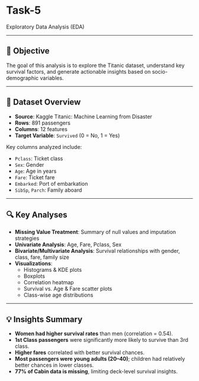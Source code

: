# Task-5
Exploratory Data Analysis (EDA)

---

## 📌 Objective

The goal of this analysis is to explore the Titanic dataset, understand key survival factors, and generate actionable insights based on socio-demographic variables.

---

## 🧾 Dataset Overview

- **Source**: Kaggle Titanic: Machine Learning from Disaster  
- **Rows**: 891 passengers  
- **Columns**: 12 features  
- **Target Variable**: `Survived` (0 = No, 1 = Yes)

Key columns analyzed include:
- `Pclass`: Ticket class
- `Sex`: Gender
- `Age`: Age in years
- `Fare`: Ticket fare
- `Embarked`: Port of embarkation
- `SibSp`, `Parch`: Family aboard

---

## 🔍 Key Analyses

- **Missing Value Treatment**: Summary of null values and imputation strategies
- **Univariate Analysis**: Age, Fare, Pclass, Sex
- **Bivariate/Multivariate Analysis**: Survival relationships with gender, class, fare, family size
- **Visualizations**:
  - Histograms & KDE plots
  - Boxplots
  - Correlation heatmap
  - Survival vs. Age & Fare scatter plots
  - Class-wise age distributions

---

## 💡 Insights Summary

- **Women had higher survival rates** than men (correlation = 0.54).
- **1st Class passengers** were significantly more likely to survive than 3rd class.
- **Higher fares** correlated with better survival chances.
- **Most passengers were young adults (20–40)**; children had relatively better chances in lower classes.
- **77% of Cabin data is missing**, limiting deck-level survival insights.


